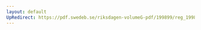 ```yaml
---
layout: default
UpRedirect: https://pdf.swedeb.se/riksdagen-volumeG-pdf/199899/reg_199899/reg_199899_0255.pdf
---
```

